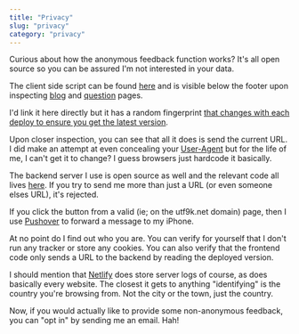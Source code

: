```yaml
---
title: "Privacy"
slug: "privacy"
category: "privacy"
---
```


Curious about how the anonymous feedback function works? It's all open source so you can be assured I'm not interested in your data.

The client side script can be found [here](https://github.com/marcus-crane/utf9k/blob/next/assets/js/thanks.js) and is visible below the footer upon inspecting [blog](/blog/) and [question](/questions/) pages.

I'd link it here directly but it has a random fingerprint [that changes with each deploy to ensure you get the latest version](https://www.keycdn.com/support/what-is-cache-busting).

Upon closer inspection, you can see that all it does is send the current URL. I did make an attempt at even concealing your [User-Agent](https://en.wikipedia.org/wiki/User_agent) but for the life of me, I can't get it to change? I guess browsers just hardcode it basically.

The backend server I use is open source as well and the relevant code all lives [here](https://github.com/marcus-crane/gunslinger/blob/main/handlers/notification.go). If you try to send me more than just a URL (or even someone elses URL), it's rejected.

If you click the button from a valid (ie; on the utf9k.net domain) page, then I use [Pushover](https://pushover.net) to forward a message to my iPhone.

At no point do I find out who you are. You can verify for yourself that I don't run any tracker or store any cookies. You can also verify that the frontend code only sends a URL to the backend by reading the deployed version.

I should mention that [Netlify](https://netlify.com) does store server logs of course, as does basically every website. The closest it gets to anything "identifying" is the country you're browsing from. Not the city or the town, just the country.

Now, if you would actually like to provide some non-anonymous feedback, you can "opt in" by sending me an email. Hah!
